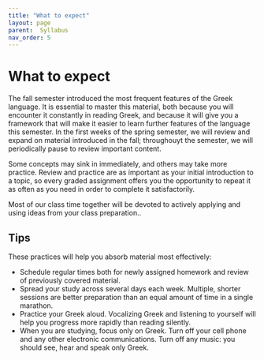```yaml
---
title: "What to expect"
layout: page
parent:  Syllabus
nav_order: 5
---
```


# What to expect 

The fall semester introduced the most frequent features of the Greek language. It is essential to master this material, both because you will encounter it constantly in reading Greek, and because it will give you a framework that will make it easier to learn further features of the language this semester. In the first weeks of the spring semester, we will review and expand on material introduced in the fall; throughouyt the semester, we will periodically pause to review important content. 

Some concepts may sink in immediately, and others may take more practice.  Review and practice are as important as your initial introduction to a topic, so every graded assignment offers you the opportunity to repeat it as often as you need in order to complete it satisfactorily.

Most of our class time together will be devoted to actively applying and using ideas from your class preparation..

## Tips

These practices will help you absorb material most effectively:

- Schedule regular times both for newly assigned homework and review of previously covered material.
- Spread your study across several days each week. Multiple, shorter sessions are better preparation than an equal amount of time in a single marathon.
- Practice your Greek aloud. Vocalizing Greek and listening to yourself will help you progress more rapidly than reading silently.
- When you are studying, focus only on Greek. Turn off your cell phone and any other electronic communications. Turn off any music: you should see, hear and speak only Greek.




